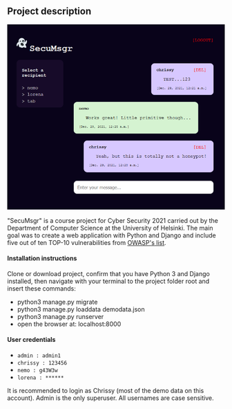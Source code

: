 ## Project description

<img src=".\documents\screenshot_1.PNG" alt="screenshot_1" style="zoom: 67%;" />

"SecuMsgr" is a course project for Cyber Security 2021 carried out by the Department of Computer Science at the University of Helsinki. The main goal was to create a web application with Python and Django and include five out of ten TOP-10 vulnerabilities from [OWASP's list](https://owasp.org/Top10/).

#### Installation instructions

Clone or download project, confirm that you have Python 3 and Django installed, then navigate with your terminal to the project folder root and insert these commands:

- python3 manage.py migrate
- python3 manage.py loaddata demodata.json
- python3 manage.py runserver
- open the browser at: localhost:8000

#### User credentials

- `admin : admin1`
- `chrissy : 123456`
- `nemo : g43W3w`
- `lorena : ******`

It is recommended to login as Chrissy (most of the demo data on this account). Admin is the only superuser. All usernames are case sensitive.